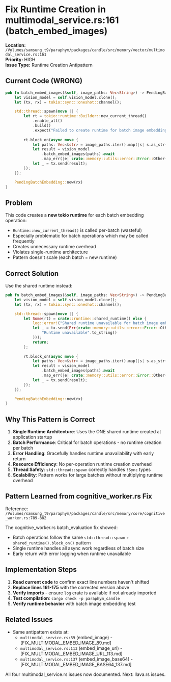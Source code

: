 # Fix Runtime Creation in multimodal_service.rs:161 (batch_embed_images)

**Location:** `/Volumes/samsung_t9/paraphym/packages/candle/src/memory/vector/multimodal_service.rs:161`  
**Priority:** HIGH  
**Issue Type:** Runtime Creation Antipattern

## Current Code (WRONG)

```rust
pub fn batch_embed_images(&self, image_paths: Vec<String>) -> PendingBatchEmbedding {
    let vision_model = self.vision_model.clone();
    let (tx, rx) = tokio::sync::oneshot::channel();

    std::thread::spawn(move || {
        let rt = tokio::runtime::Builder::new_current_thread()
            .enable_all()
            .build()
            .expect("Failed to create runtime for batch image embedding");
            
        rt.block_on(async move {
            let paths: Vec<&str> = image_paths.iter().map(|s| s.as_str()).collect();
            let result = vision_model
                .batch_embed_images(paths).await
                .map_err(|e| crate::memory::utils::error::Error::Other(format!("Failed to batch embed images: {}", e)));
            let _ = tx.send(result);
        });
    });

    PendingBatchEmbedding::new(rx)
}
```

## Problem

This code creates a **new tokio runtime** for each batch embedding operation:
- `Runtime::new_current_thread()` is called per-batch (wasteful)
- Especially problematic for batch operations which may be called frequently
- Creates unnecessary runtime overhead
- Violates single-runtime architecture
- Pattern doesn't scale (each batch = new runtime)

## Correct Solution

Use the shared runtime instead:

```rust
pub fn batch_embed_images(&self, image_paths: Vec<String>) -> PendingBatchEmbedding {
    let vision_model = self.vision_model.clone();
    let (tx, rx) = tokio::sync::oneshot::channel();

    std::thread::spawn(move || {
        let Some(rt) = crate::runtime::shared_runtime() else {
            log::error!("Shared runtime unavailable for batch image embedding");
            let _ = tx.send(Err(crate::memory::utils::error::Error::Other(
                "Runtime unavailable".to_string()
            )));
            return;
        };
        
        rt.block_on(async move {
            let paths: Vec<&str> = image_paths.iter().map(|s| s.as_str()).collect();
            let result = vision_model
                .batch_embed_images(paths).await
                .map_err(|e| crate::memory::utils::error::Error::Other(format!("Failed to batch embed images: {}", e)));
            let _ = tx.send(result);
        });
    });

    PendingBatchEmbedding::new(rx)
}
```

## Why This Pattern is Correct

1. **Single Runtime Architecture**: Uses the ONE shared runtime created at application startup
2. **Batch Performance**: Critical for batch operations - no runtime creation per batch
3. **Error Handling**: Gracefully handles runtime unavailability with early return
4. **Resource Efficiency**: No per-operation runtime creation overhead
5. **Thread Safety**: `std::thread::spawn` correctly handles `!Sync` types
6. **Scalability**: Pattern works for large batches without multiplying runtime overhead

## Pattern Learned from cognitive_worker.rs Fix

Reference: `/Volumes/samsung_t9/paraphym/packages/candle/src/memory/core/cognitive_worker.rs:789-882`

The cognitive_worker.rs batch_evaluation fix showed:
- Batch operations follow the same `std::thread::spawn` + `shared_runtime().block_on()` pattern
- Single runtime handles all async work regardless of batch size
- Early return with error logging when runtime unavailable

## Implementation Steps

1. **Read current code** to confirm exact line numbers haven't shifted
2. **Replace lines 161-175** with the corrected version above
3. **Verify imports** - ensure `log` crate is available if not already imported
4. **Test compilation**: `cargo check -p paraphym_candle`
5. **Verify runtime behavior** with batch image embedding test

## Related Issues

- Same antipattern exists at:
  - `multimodal_service.rs:89` (embed_image) - [FIX_MULTIMODAL_EMBED_IMAGE_89.md]
  - `multimodal_service.rs:113` (embed_image_url) - [FIX_MULTIMODAL_EMBED_IMAGE_URL_113.md]
  - `multimodal_service.rs:137` (embed_image_base64) - [FIX_MULTIMODAL_EMBED_IMAGE_BASE64_137.md]

All four multimodal_service.rs issues now documented. Next: llava.rs issues.
